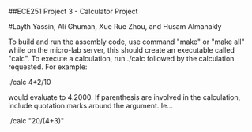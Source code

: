 ##ECE251 Project 3 - Calculator Project
 
#Layth Yassin, Ali Ghuman, Xue Rue Zhou, and Husam Almanakly
 

To build and run the assembly code, use command "make" or "make all" while on
the micro-lab server, this should create an executable called "calc". To execute
a calculation, run ./calc followed by the calculation requested. For example:
 
./calc 4+2/10
 
would evaluate to 4.2000. If parenthesis are involved in the calculation,
include quotation marks around the argument. Ie...
 
./calc "20/(4+3)"                    
